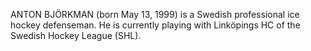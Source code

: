 ANTON BJÖRKMAN (born May 13, 1999) is a Swedish professional ice hockey defenseman. He is currently playing with Linköpings HC of the Swedish Hockey League (SHL).
